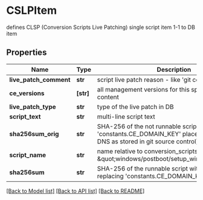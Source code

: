 # CSLPItem

defines CLSP (Conversion Scripts Live Patching) single script item 1-1 to DB item
## Properties
Name | Type | Description | Notes
------------ | ------------- | ------------- | -------------
**live_patch_comment** | **str** | script live patch reason - like &#39;git comment&#39; | [optional] 
**ce_versions** | **[str]** | all management versions for this specific script content | [optional] 
**live_patch_type** | **str** | type of the live patch in DB | [optional] 
**script_text** | **str** | multi-line script text | [optional] 
**sha256sum_orig** | **str** | SHA-256 of the not runnable script with &#39;constants.CE_DOMAIN_KEY&#39; placeholder (empty CE DNS as stored in git source control) | [optional] 
**script_name** | **str** | name relative to conversion_scripts sub-folder, eg. \&quot;windows/postboot/setup_win_replica.bat\&quot; | [optional] 
**sha256sum** | **str** | SHA-256 of the runnable script with actual CE DNS replacing &#39;constants.CE_DOMAIN_KEY&#39; | [optional] 

[[Back to Model list]](../README.md#documentation-for-models) [[Back to API list]](../README.md#documentation-for-api-endpoints) [[Back to README]](../README.md)


